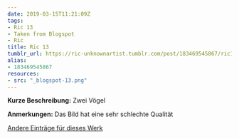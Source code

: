 ```yaml
---
date: 2019-03-15T11:21:09Z
tags:
- Ric 13
- Taken from Blogspot
- Ric
title: Ric 13
tumblr_url: https://ric-unknownartist.tumblr.com/post/183469545867/ric13
alias:
- 183469545867
resources:
- src: "_blogspot-13.png"
---
```


**Kurze Beschreibung:** Zwei Vögel

**Anmerkungen:** Das Bild hat eine sehr schlechte Qualität

[Andere Einträge für dieses Werk](/tags/Ric-13)
